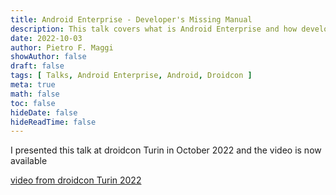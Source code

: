 ```yaml
---
title: Android Enterprise - Developer's Missing Manual
description: This talk covers what is Android Enterprise and how developers can take advantage of its features to improve their applications for the enterprise market.
date: 2022-10-03
author: Pietro F. Maggi
showAuthor: false
draft: false
tags: [ Talks, Android Enterprise, Android, Droidcon ]
meta: true
math: false
toc: false
hideDate: false
hideReadTime: false
---
```


I presented this talk at droidcon Turin in October 2022 and the video is now available

[video from droidcon Turin 2022](https://www.youtube.com/watch?v=yxUBQXgjoKo)
